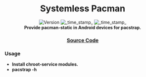<h1 align="center">Systemless Pacman</h1>

<div align="center">
  <!-- Version -->
    <img src="https://github.com/chaitanyarahalkar/Pacman-Static"
      alt="Version" />
  <!-- Min Magisk -->
    <img src="https://img.shields.io/badge/MinMagisk-20.4-red.svg?longCache=true&style=flat-square"
      alt="_time_stamp_" />
  <!-- Min KSU -->
    <img src="https://img.shields.io/badge/MinKernelSU-0.6.6-red.svg?longCache=true&style=flat-square"
      alt="_time_stamp_" /></div>

<div align="center">
  <strong>Provide pacman-static in Android devices for pacstrap.

</div>

<div align="center">
  <h3>
    <a href="https://github.com/Zackptg5/MMT-Extended">
      Source Code
    </a>
  </h3>
</div>

### Usage
- Install chroot-service modules.
- pacstrap -h

